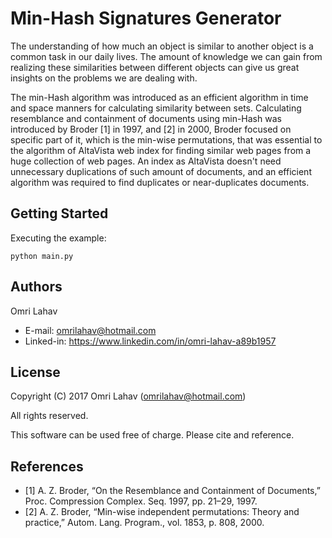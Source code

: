 # Min-Hash Signatures Generator

The understanding of how much an object is similar to another object is a common task in our daily lives. The amount of knowledge we can gain from realizing these similarities between different objects can give us great insights on the problems we are dealing with.

The min-Hash algorithm was introduced as an efficient algorithm in time and space manners for calculating similarity between sets. Calculating resemblance and containment of documents using min-Hash was introduced by Broder [1] in 1997, and [2] in 2000, Broder focused on specific part of it, which is the min-wise permutations, that was essential to the algorithm of AltaVista web index for finding similar web pages from a huge collection of web pages. An index as AltaVista doesn't need unnecessary duplications of such amount of documents, and an efficient algorithm was required to find duplicates or near-duplicates documents.

## Getting Started
Executing the example:

    python main.py

## Authors

Omri Lahav
* E-mail: omrilahav@hotmail.com
* Linked-in: https://www.linkedin.com/in/omri-lahav-a89b1957


## License
Copyright (C) 2017 Omri Lahav (omrilahav@hotmail.com)

All rights reserved.

This software can be used free of charge. Please cite and reference.


## References
* [1] A. Z. Broder, “On the Resemblance and Containment of Documents,” Proc. Compression Complex. Seq. 1997, pp. 21–29, 1997.
* [2] A. Z. Broder, “Min-wise independent permutations: Theory and practice,” Autom. Lang. Program., vol. 1853, p. 808, 2000.